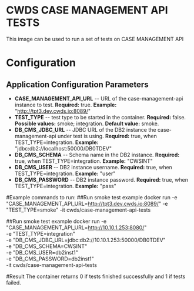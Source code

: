 # CWDS CASE MANAGEMENT API TESTS

This image can be used to run a set of tests on CASE MANAGEMENT API 


# Configuration
## Application Configuration Parameters
- **CASE_MANAGEMENT_API_URL** -- URL of the case-management-api instance to test. 
**Required:** true.
**Example:** "http://tpt3.dev.cwds.io:8089/" 
- **TEST_TYPE** -- test type to be started in the container. 
**Required:** false.
**Possible values:** smoke; integration.
**Default value:** smoke.
- **DB_CMS_JDBC_URL** -- JDBC URL of the DB2 instance the case-management-api under test is using.
**Required:** true, when TEST_TYPE=integration.
**Example:** "jdbc:db2://localhost:50000/DB0TDEV"
- **DB_CMS_SCHEMA** -- Schema name in the DB2 instance. 
**Required:** true, when TEST_TYPE=integration.
**Example:** "CWSINT"
- **DB_CMS_USER** -- DB2 instance username.
**Required:** true, when TEST_TYPE=integration.
**Example:** "user"
- **DB_CMS_PASSWORD** -- DB2 instance password.
**Required:** true, when TEST_TYPE=integration. 
**Example:** "pass"

#Example commands to run:
##Run smoke test example
docker run -e "CASE_MANAGEMENT_API_URL=http://tpt3.dev.cwds.io:8089/" -e "TEST_TYPE=smoke" -it cwds/case-management-api-tests

##Run smoke test example
docker run -e "CASE_MANAGEMENT_API_URL=http://10.10.1.253:8080/" \
	-e "TEST_TYPE=integration" \
	-e "DB_CMS_JDBC_URL=jdbc:db2://10.10.1.253:50000/DB0TDEV" \
	-e "DB_CMS_SCHEMA=CWSINT" \
	-e "DB_CMS_USER=db2inst1" \
	-e "DB_CMS_PASSWORD=db2inst1" \
	-it cwds/case-management-api-tests

#Result
The container returns 0 if tests finished successfully and 1 if tests failed.
